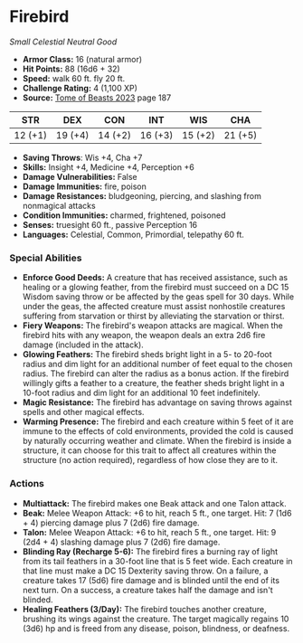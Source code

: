 # Firebird

*Small* *Celestial* *Neutral Good*

- **Armor Class:** 16 (natural armor)
- **Hit Points:** 88 (16d6 + 32)
- **Speed:** walk 60 ft. fly 20 ft.
- **Challenge Rating:** 4 (1,100 XP)
- **Source:** [Tome of Beasts 2023](https://koboldpress.com/kpstore/product/tome-of-beasts-1-2023-edition/) page 187

| STR | DEX | CON | INT | WIS | CHA |
| --- | --- | --- | --- | --- | --- |
| 12 (+1) | 19 (+4) | 14 (+2) | 16 (+3) | 15 (+2) | 21 (+5) |

- **Saving Throws**: Wis +4, Cha +7
- **Skills:** Insight +4, Medicine +4, Perception +6
- **Damage Vulnerabilities:** False
- **Damage Immunities:** fire, poison
- **Damage Resistances:** bludgeoning, piercing, and slashing from nonmagical attacks
- **Condition Immunities:** charmed, frightened, poisoned
- **Senses:** truesight 60 ft., passive Perception 16
- **Languages:** Celestial, Common, Primordial, telepathy 60 ft.

### Special Abilities

- **Enforce Good Deeds:** A creature that has received assistance, such as healing or a glowing feather, from the firebird must succeed on a DC 15 Wisdom saving throw or be affected by the geas spell for 30 days. While under the geas, the affected creature must assist nonhostile creatures suffering from starvation or thirst by alleviating the starvation or thirst.
- **Fiery Weapons:** The firebird's weapon attacks are magical. When the firebird hits with any weapon, the weapon deals an extra 2d6 fire damage (included in the attack).
- **Glowing Feathers:** The firebird sheds bright light in a 5- to 20-foot radius and dim light for an additional number of feet equal to the chosen radius. The firebird can alter the radius as a bonus action. If the firebird willingly gifts a feather to a creature, the feather sheds bright light in a 10-foot radius and dim light for an additional 10 feet indefinitely.
- **Magic Resistance:** The firebird has advantage on saving throws against spells and other magical effects.
- **Warming Presence:** The firebird and each creature within 5 feet of it are immune to the effects of cold environments, provided the cold is caused by naturally occurring weather and climate. When the firebird is inside a structure, it can choose for this trait to affect all creatures within the structure (no action required), regardless of how close they are to it.

### Actions

- **Multiattack:** The firebird makes one Beak attack and one Talon attack.
- **Beak:** Melee Weapon Attack: +6 to hit, reach 5 ft., one target. Hit: 7 (1d6 + 4) piercing damage plus 7 (2d6) fire damage.
- **Talon:** Melee Weapon Attack: +6 to hit, reach 5 ft., one target. Hit: 9 (2d4 + 4) slashing damage plus 7 (2d6) fire damage.
- **Blinding Ray (Recharge 5-6):** The firebird fires a burning ray of light from its tail feathers in a 30-foot line that is 5 feet wide. Each creature in that line must make a DC 15 Dexterity saving throw. On a failure, a creature takes 17 (5d6) fire damage and is blinded until the end of its next turn. On a success, a creature takes half the damage and isn't blinded.
- **Healing Feathers (3/Day):** The firebird touches another creature, brushing its wings against the creature. The target magically regains 10 (3d6) hp and is freed from any disease, poison, blindness, or deafness.
